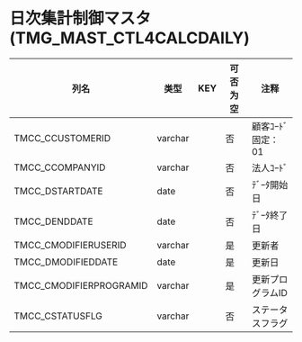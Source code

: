 # 日次集計制御マスタ                                                   (TMG_MAST_CTL4CALCDAILY)
| 列名   | 类型   | KEY  | 可否为空 | 注释   |
| ---- | ---- | ---- | ---- | ---- |
|TMCC_CCUSTOMERID|varchar||否|顧客ｺｰﾄﾞ                        固定：01                                                       |
|TMCC_CCOMPANYID|varchar||否|法人ｺｰﾄﾞ                                                                                    |
|TMCC_DSTARTDATE|date||否|ﾃﾞｰﾀ開始日                                                                                   |
|TMCC_DENDDATE|date||否|ﾃﾞｰﾀ終了日                                                                                   |
|TMCC_CMODIFIERUSERID|varchar||是|更新者                                                                                       |
|TMCC_DMODIFIEDDATE|date||是|更新日                                                                                       |
|TMCC_CMODIFIERPROGRAMID|varchar||是|更新プログラムID                                                                                 |
|TMCC_CSTATUSFLG|varchar||否|ステータスフラグ                                                                                  |
